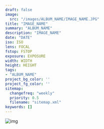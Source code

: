 ```yaml
---
draft: false
image:
  src: "/images/ALBUM_NAME/IMAGE_NAME.JPG"
title: "IMAGE_NAME"
summary: "ALBUM_NAME"
description: "IMAGE_NAME"
date: "DATE"
iso: ISO
lens: FOCAL
fstop: FSTOP
exposure: EXPOSURE
width: WIDTH
height: HEIGHT
tags:
- "ALBUM_NAME"
project_bg_color: ''
project_fg_color: ''
sitemap:
  changefreq: "weekly"
  priority: 0.5
  filename: "sitemap.xml"
keywords: []
---
```


![img](/images/ALBUM_NAME/IMAGE_NAME.JPG)

